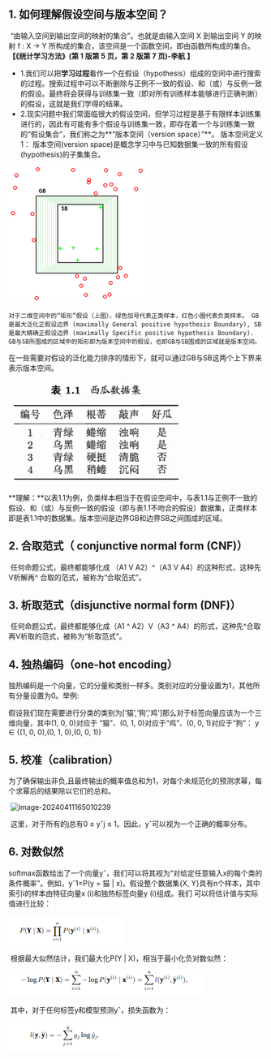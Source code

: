 ## 1. 如何理解假设空间与版本空间？

​	“由输入空间到输出空间的映射的集合”。也就是由输入空间 X 到输出空间 Y 的映射 f : X → Y 所构成的集合，该空间是一个函数空间，即由函数所构成的集合。**【《统计学习方法》(第 1 版第 5 页，第 2 版第 7 页)-李航 】**

- 1.我们可以把**学习过程**看作一个在假设（hypothesis）组成的空间中进行搜索的过程。搜索过程中可以不断删除与正例不一致的假设、和（或）与反例一致的假设。最终将会获得与训练集一致（即对所有训练样本能够进行正确判断）的假设，这就是我们学得的结果。
- 2.现实问题中我们常面临很大的假设空间，但学习过程是基于有限样本训练集进行的，因此有可能有多个假设与训练集一致，即存在着一个与训练集一致的“假设集合”，我们称之为**“版本空间（version space）”**。
  版本空间定义1：
  版本空间(version space)是概念学习中与已知数据集一致的所有假设(hypothesis)的子集集合。

![img](https://raw.githubusercontent.com/kaisersama112/typora_image/master/assets1245030-20180130112547015-643653682.png)

 	对于二维空间中的“矩形”假设（上图），绿色加号代表正类样本，红色小圈代表负类样本。 GB 是最大泛化正假设边界 (maximally General positive hypothesis Boundary), SB 是最大精确正假设边界 (maximally Specific positive hypothesis Boundary). GB与SB所围成的区域中的矩形即为版本空间中的假设，也即GB与SB围成的区域就是版本空间。

​	 在一些需要对假设的泛化能力排序的情形下，就可以通过GB与SB这两个上下界来表示版本空间。

![img](https://raw.githubusercontent.com/kaisersama112/typora_image/master/assets1245030-20180130105558062-939107920.png)

​	**理解：**以表1.1为例，负类样本相当于在假设空间中，与表1.1与正例不一致的假设、和（或）与反例一致的假设（即与表1.1不吻合的假设）数据集，正类样本即是表1.1中的数据集。版本空间是边界GB和边界SB之间围成的区域。



## 2. 合取范式（ conjunctive normal form (CNF)）

​	任何命题公式，最终都能够化成 （A1 V A2）^（A3 V A4）的这种形式，这种先V析解再^ 合取的范式，被称为“合取范式”。


## 3. 析取范式（disjunctive normal form (DNF)）

​	任何命题公式，最终都能够化成（A1 ^ A2）V（A3 ^ A4）的形式，这种先^合取再V析取的范式，被称为“析取范式”。

## 4. 独热编码（one‐hot encoding）

​	独热编码是一个向量，它的分量和类别一样多。类别对应的分量设置为1，其他所有分量设置为0。举例:

​	假设我们现在需要进行分类的类别为[‘猫’,‘狗’,'鸡']那么对于标签向量应该为一个三维向量，其中(1, 0, 0)对应于 “猫”、(0, 1, 0)对应于“鸡”、(0, 0, 1)对应于“狗”： y ∈ {(1, 0, 0),(0, 1, 0),(0, 0, 1)}

## 5. 校准（calibration）

​	为了确保输出非负,且最终输出的概率值总和为1，对每个未规范化的预测求幂，每个求幂后的结果除以它们的总和。

​	![image-20240411165010239](C:\Users\Administrator\AppData\Roaming\Typora\typora-user-images\image-20240411165010239.png)

​	这里，对于所有的j总有0 ≤ yˆj ≤ 1。因此，yˆ可以视为一个正确的概率分布。

## 6. 对数似然

​	softmax函数给出了一个向量yˆ，我们可以将其视为“对给定任意输入x的每个类的条件概率”。例如，yˆ1=P(y = 猫 | x)。假设整个数据集{X, Y}具有n个样本，其中索引i的样本由特征向量x (i)和独热标签向量y (i)组成。我们 可以将估计值与实际值进行比较：

![image-20240411170525618](https://raw.githubusercontent.com/kaisersama112/typora_image/master/image-20240411170525618.png)

​	根据最大似然估计，我们最大化P(Y | X)，相当于最小化负对数似然：

![image-20240411170537857](https://raw.githubusercontent.com/kaisersama112/typora_image/master/image-20240411170537857.png)

​	其中，对于任何标签y和模型预测yˆ，损失函数为：

![image-20240411170549569](https://raw.githubusercontent.com/kaisersama112/typora_image/master/image-20240411170549569.png)